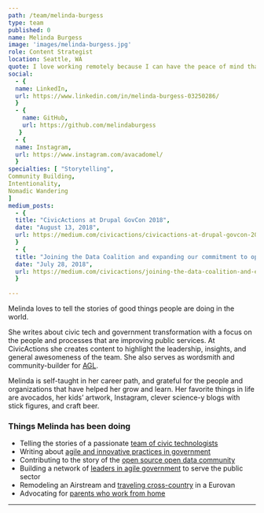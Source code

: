 ```yaml
---
path: /team/melinda-burgess
type: team
published: 0
name: Melinda Burgess
image: 'images/melinda-burgess.jpg'
role: Content Strategist
location: Seattle, WA
quote: I love working remotely because I can have the peace of mind that comes with a secure career, while still pursuing radical dreams.
social: 
  - {
  name: LinkedIn,
  url: https://www.linkedin.com/in/melinda-burgess-03250286/
  }
  - {
    name: GitHub,
    url: https://github.com/melindaburgess
   }
  - {
  name: Instagram,
  url: https://www.instagram.com/avacadomel/
  }
specialties: [ "Storytelling",
Community Building,
Intentionality,
Nomadic Wandering
]
medium_posts: 
  - {
  title: "CivicActions at Drupal GovCon 2018",
  date: "August 13, 2018",
  url: https://medium.com/civicactions/civicactions-at-drupal-govcon-2018-f1075c4d803
  }
  - {
  title: "Joining the Data Coalition and expanding our commitment to open data",
  date: "July 28, 2018",
  url: https://medium.com/civicactions/joining-the-data-coalition-and-expanding-our-commitment-to-open-data-383f72937666
  }
  
---
```


Melinda loves to tell the stories of good things people are doing in the world. 

She writes about civic tech and government transformation with a focus on the people and processes that are improving public services. At CivicActions she creates content to highlight the leadership, insights, and general awesomeness of the team. She also serves as wordsmith and community-builder for [AGL](https://www.agilegovleaders.org/).  

Melinda is self-taught in her career path, and grateful for the people and organizations that have helped her grow and learn. Her favorite things in life are avocados, her kids’ artwork, Instagram, clever science-y blogs with stick figures, and craft beer.


### Things Melinda has been doing
* Telling the stories of a passionate [team of civic technologists](https://medium.com/civicactions)
* Writing about [agile and innovative practices in government](https://medium.com/agile-government-leadership)
* Contributing to the story of the [open source open data community](https://medium.com/dkan-blog)
* Building a network of [leaders in agile government](https://www.agilegovleaders.org/) to serve the public sector
* Remodeling an Airstream and [traveling cross-country](https://www.instagram.com/openairfamily/) in a Eurovan
* Advocating for [parents who work from home](https://docs.google.com/presentation/d/1NowRTl82uHlnhvQoRL7zw9E0Rhhh8xen3jd9M_E5u30/edit#slide=id.gb3711abec_1_2)

-----------------------------------
